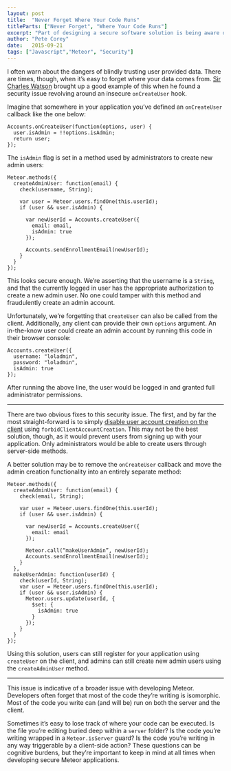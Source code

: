 ```yaml
---
layout: post
title:  "Never Forget Where Your Code Runs"
titleParts: ["Never Forget", "Where Your Code Runs"]
excerpt: "Part of designing a secure software solution is being aware of your client and server boundaries. This is especially important with working with isometric systems."
author: "Pete Corey"
date:   2015-09-21
tags: ["Javascript","Meteor", "Security"]
---
```


I often warn about the dangers of blindly trusting user provided data. There are times, though, when it’s easy to forget where your data comes from. [Sir Charles Watson](https://github.com/sircharleswatson) brought up a good example of this when he found a security issue revolving around an insecure <code class="language-javascript">onCreateUser</code> hook.

Imagine that somewhere in your application you’ve defined an <code class="language-javascript">onCreateUser</code> callback like the one below:

<pre class="language-javascript"><code class="language-javascript">Accounts.onCreateUser(function(options, user) {
  user.isAdmin = !!options.isAdmin;
  return user;
});
</code></pre>

The <code class="language-javascript">isAdmin</code> flag is set in a method used by administrators to create new admin users:

<pre class="language-javascript"><code class="language-javascript">Meteor.methods({
  createAdminUser: function(email) {
    check(username, String);

    var user = Meteor.users.findOne(this.userId);
    if (user && user.isAdmin) {

      var newUserId = Accounts.createUser({
        email: email,
        isAdmin: true
      });

      Accounts.sendEnrollmentEmail(newUserId);
    }
  }
});
</code></pre>

This looks secure enough. We’re asserting that the username is a <code class="language-javascript">String</code>, and that the currently logged in user has the appropriate authorization to create a new admin user. No one could tamper with this method and fraudulently create an admin account.

Unfortunately, we’re forgetting that <code class="language-javascript">createUser</code> can also be called from the client. Additionally, any client can provide their own <code class="language-javascript">options</code> argument. An in-the-know user could create an admin account by running this code in their browser console:

<pre class="language-javascript"><code class="language-javascript">Accounts.createUser({
  username: "loladmin",
  password: "loladmin",
  isAdmin: true
});
</code></pre>

After running the above line, the user would be logged in and granted full administrator permissions.

<hr/>

There are two obvious fixes to this security issue. The first, and by far the most straight-forward is to simply [disable user account creation on the client](http://docs.meteor.com/#/full/accounts_config) using <code class="language-javascript">forbidClientAccountCreation</code>. This may not be the best solution, though, as it would prevent users from signing up with your application. Only administrators would be able to create users through server-side methods.

A better solution may be to remove the <code class="language-javascript">onCreateUser</code> callback and move the admin creation functionality into an entirely separate method:

<pre class="language-javascript"><code class="language-javascript">Meteor.methods({
  createAdminUser: function(email) {
    check(email, String);

    var user = Meteor.users.findOne(this.userId);
    if (user && user.isAdmin) {

      var newUserId = Accounts.createUser({
        email: email
      });

      Meteor.call(“makeUserAdmin”, newUserId);
      Accounts.sendEnrollmentEmail(newUserId);
    }
  },
  makeUserAdmin: function(userId) {
    check(userId, String);
    var user = Meteor.users.findOne(this.userId);
    if (user && user.isAdmin) {
      Meteor.users.update(userId, {
        $set: {
          isAdmin: true
        }
      });
    }
  }
});
</code></pre>

Using this solution, users can still register for your application using <code class="language-javascript">createUser</code> on the client, and admins can still create new admin users using the <code class="language-javascript">createAdminUser</code> method.

<hr/>

This issue is indicative of a broader issue with developing Meteor. Developers often forget that most of the code they’re writing is isomorphic. Most of the code you write can (and will be) run on both the server and the client.

Sometimes it’s easy to lose track of where your code can be executed. Is the file you’re editing buried deep within a <code class="language-javascript">server</code> folder? Is the code you’re writing wrapped in a <code class="language-javascript">Meteor.isServer</code> guard? Is the code you’re writing in any way triggerable by a client-side action? These questions can be cognitive burdens, but they’re important to keep in mind at all times when developing secure Meteor applications.
